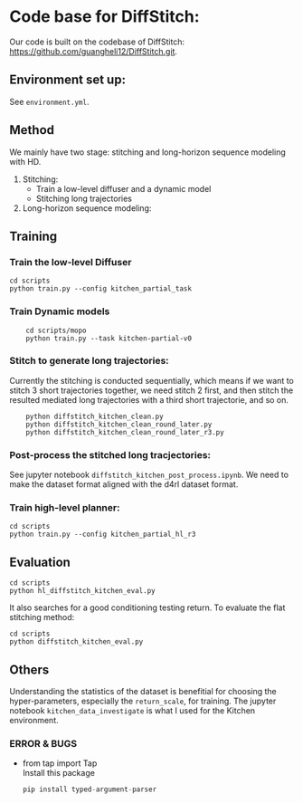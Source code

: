 # Code base for DiffStitch:

Our code is built on the codebase of DiffStitch: https://github.com/guangheli12/DiffStitch.git.


## Environment set up:
See `environment.yml`.

## Method
We mainly have two stage: stitching and long-horizon sequence modeling with HD.

1. Stitching:
   - Train a low-level diffuser and a dynamic model
   - Stitching long trajectories
2. Long-horizon sequence modeling:

## Training
### Train the low-level Diffuser
```
cd scripts
python train.py --config kitchen_partial_task
```

### Train Dynamic models 
```
    cd scripts/mopo 
    python train.py --task kitchen-partial-v0
```

### Stitch to generate long trajectories:
Currently the stitching is conducted sequentially, which means if we want to stitch 3 short trajectories together, we need stitch 2 first, and then stitch the resulted mediated long trajectories with a third short trajectorie, and so on.
```
    python diffstitch_kitchen_clean.py
    python diffstitch_kitchen_clean_round_later.py
    python diffstitch_kitchen_clean_round_later_r3.py
```
### Post-process the stitched long tracjectories:
See jupyter notebook `diffstitch_kitchen_post_process.ipynb`. We need to make the dataset format aligned with the d4rl dataset format.

### Train high-level planner:
```
cd scripts
python train.py --config kitchen_partial_hl_r3
```

## Evaluation
```
cd scripts
python hl_diffstitch_kitchen_eval.py
```
It also searches for a good conditioning testing return.
To evaluate the flat stitching method:
```
cd scripts
python diffstitch_kitchen_eval.py
```

## Others
Understanding the statistics of the dataset is benefitial for choosing the hyper-parameters, especially the `return_scale`, for training.
The jupyter notebook `kitchen_data_investigate` is what I used for the Kitchen environment.


### ERROR & BUGS
- from tap import Tap  
    Install this package 
    ```python 
    pip install typed-argument-parser
    ```